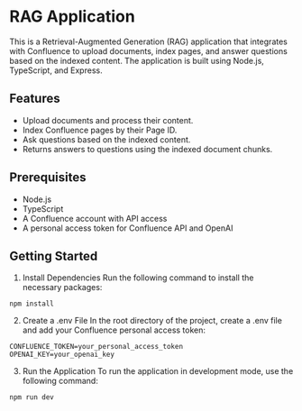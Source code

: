 # RAG Application

This is a Retrieval-Augmented Generation (RAG) application that integrates with Confluence to upload documents, index pages, and answer questions based on the indexed content. The application is built using Node.js, TypeScript, and Express.

## Features

- Upload documents and process their content.
- Index Confluence pages by their Page ID.
- Ask questions based on the indexed content.
- Returns answers to questions using the indexed document chunks.

## Prerequisites

- Node.js
- TypeScript
- A Confluence account with API access
- A personal access token for Confluence API and OpenAI

## Getting Started


1. Install Dependencies
Run the following command to install the necessary packages:

```npm install```

2. Create a .env File
In the root directory of the project, create a .env file and add your Confluence personal access token:

```
CONFLUENCE_TOKEN=your_personal_access_token
OPENAI_KEY=your_openai_key
```

3. Run the Application
To run the application in development mode, use the following command:

```npm run dev```